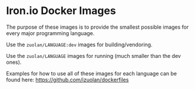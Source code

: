 # Iron.io Docker Images

The purpose of these images is to provide the smallest possible images for
every major programming language.

Use the `zuolan/LANGUAGE:dev` images for building/vendoring.

Use the `zuolan/LANGUAGE` images for running (much smaller than the dev ones).

Examples for how to use all of these images for each language can be found here: https://github.com/izuolan/dockerfiles
